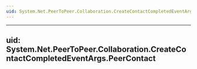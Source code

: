 ```yaml
---
uid: System.Net.PeerToPeer.Collaboration.CreateContactCompletedEventArgs
---
```


---
uid: System.Net.PeerToPeer.Collaboration.CreateContactCompletedEventArgs.PeerContact
---

